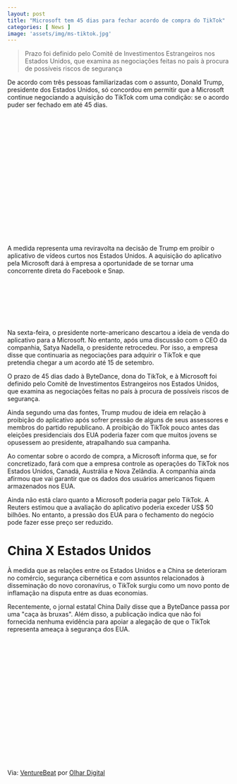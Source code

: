 ```yaml
---
layout: post
title: "Microsoft tem 45 dias para fechar acordo de compra do TikTok"
categories: [ News ]
image: 'assets/img/ms-tiktok.jpg'
---
```


> Prazo foi definido pelo Comitê de Investimentos Estrangeiros nos Estados Unidos, que examina as negociações feitas no país à procura de possíveis riscos de segurança

De acordo com três pessoas familiarizadas com o assunto, Donald Trump, presidente dos Estados Unidos, só concordou em permitir que a Microsoft continue negociando a aquisição do TikTok com uma condição: se o acordo puder ser fechado em até 45 dias.

<!-- QUADRADO -->
<script async src="//pagead2.googlesyndication.com/pagead/js/adsbygoogle.js"></script>
<ins class="adsbygoogle"
style="display:inline-block;width:336px;height:280px"
data-ad-client="ca-pub-2838251107855362"
data-ad-slot="5351066970"></ins>
<script>
(adsbygoogle = window.adsbygoogle || []).push({});
</script>

A medida representa uma reviravolta na decisão de Trump em proibir o aplicativo de vídeos curtos nos Estados Unidos. A aquisição do aplicativo pela Microsoft dará à empresa a oportunidade de se tornar uma concorrente direta do Facebook e Snap.

<!-- MINI ANÚNCIO -->
<script async src="//pagead2.googlesyndication.com/pagead/js/adsbygoogle.js"></script>
<!-- Games Root -->
<ins class="adsbygoogle"
style="display:inline-block;width:730px;height:95px"
data-ad-client="ca-pub-2838251107855362"
data-ad-slot="5351066970"></ins>
<script>
(adsbygoogle = window.adsbygoogle || []).push({});
</script>

Na sexta-feira, o presidente norte-americano descartou a ideia de venda do aplicativo para a Microsoft. No entanto, após uma discussão com o CEO da companhia, Satya Nadella, o presidente retrocedeu. Por isso, a empresa disse que continuaria as negociações para adquirir o TikTok e que pretendia chegar a um acordo até 15 de setembro.

<!-- RETANGULO LARGO 2 -->
<script async src="//pagead2.googlesyndication.com/pagead/js/adsbygoogle.js"></script>
<ins class="adsbygoogle"
style="display:block; text-align:center;"
data-ad-layout="in-article"
data-ad-format="fluid"
data-ad-client="ca-pub-2838251107855362"
data-ad-slot="8549252987"></ins>
<script>
(adsbygoogle = window.adsbygoogle || []).push({});
</script>

O prazo de 45 dias dado à ByteDance, dona do TikTok, e à Microsoft foi definido pelo Comitê de Investimentos Estrangeiros nos Estados Unidos, que examina as negociações feitas no país à procura de possíveis riscos de segurança.

Ainda segundo uma das fontes, Trump mudou de ideia em relação à proibição do aplicativo após sofrer pressão de alguns de seus assessores e membros do partido republicano. A proibição do TikTok pouco antes das eleições presidenciais dos EUA poderia fazer com que muitos jovens se opusessem ao presidente, atrapalhando sua campanha.

Ao comentar sobre o acordo de compra, a Microsoft informa que, se for concretizado, fará com que a empresa controle as operações do TikTok nos Estados Unidos, Canadá, Austrália e Nova Zelândia. A companhia ainda afirmou que vai garantir que os dados dos usuários americanos fiquem armazenados nos EUA.

Ainda não está claro quanto a Microsoft poderia pagar pelo TikTok. A Reuters estimou que a avaliação do aplicativo poderia exceder US$ 50 bilhões. No entanto, a pressão dos EUA para o fechamento do negócio pode fazer esse preço ser reduzido.

<!-- RETANGULO LARGO -->
<script async src="https://pagead2.googlesyndication.com/pagead/js/adsbygoogle.js"></script>
<!-- Informat -->
<ins class="adsbygoogle"
style="display:block"
data-ad-client="ca-pub-2838251107855362"
data-ad-slot="2327980059"
data-ad-format="auto"
data-full-width-responsive="true"></ins>
<script>
(adsbygoogle = window.adsbygoogle || []).push({});
</script>

# China X Estados Unidos

À medida que as relações entre os Estados Unidos e a China se deterioram no comércio, segurança cibernética e com assuntos relacionados à disseminação do novo coronavírus, o TikTok surgiu como um novo ponto de inflamação na disputa entre as duas economias. 

Recentemente, o jornal estatal China Daily disse que a ByteDance passa por uma "caça às bruxas". Além disso, a publicação indica que não foi fornecida nenhuma evidência para apoiar a alegação de que o TikTok representa ameaça à segurança dos EUA.

<!-- QUADRADO -->
<script async src="//pagead2.googlesyndication.com/pagead/js/adsbygoogle.js"></script>
<ins class="adsbygoogle"
style="display:inline-block;width:336px;height:280px"
data-ad-client="ca-pub-2838251107855362"
data-ad-slot="5351066970"></ins>
<script>
(adsbygoogle = window.adsbygoogle || []).push({});
</script>

Via: [VentureBeat](https://venturebeat.com/2020/08/03/trump-gives-microsoft-45-days-to-seal-tiktok-deal/) por [Olhar Digital](https://olhardigital.com.br/fique_seguro/noticia/microsoft-tem-45-dias-para-fechar-acordo-de-compra-do-tiktok/104486)

